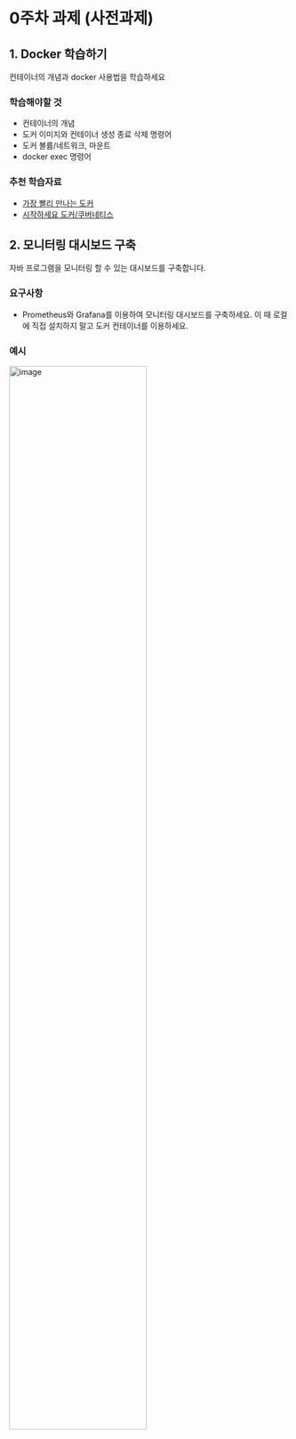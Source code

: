 # 0주차 과제 (사전과제)
## 1. Docker 학습하기
컨테이너의 개념과 docker 사용법을 학습하세요

### 학습해야할 것
- 컨테이너의 개념
- 도커 이미지와 컨테이너 생성 종료 삭제 명령어
- 도커 볼륨/네트워크, 마운트
- docker exec 명령어

### 추천 학습자료
- [가장 빨리 만나는 도커](https://pyrasis.com/docker.html)
- [시작하세요 도커/쿠버네티스](https://product.kyobobook.co.kr/detail/S000001766450)

## 2. 모니터링 대시보드 구축
자바 프로그램을 모니터링 할 수 있는 대시보드를 구축합니다.

### 요구사항
- Prometheus와 Grafana를 이용하여 모니터링 대시보드를 구축하세요. 이 때 로컬에 직접 설치하지 말고 도커 컨테이너를 이용하세요.

### 예시
<img width="70%" alt="image" src="https://github.com/LandvibeDev/2024-System-Design-SummerCoding/assets/86287506/e7c65a42-f398-43fa-a786-9fa58bb591fe">

